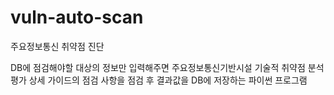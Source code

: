 # vuln-auto-scan
주요정보통신 취약점 진단

DB에 점검해야할 대상의 정보만 입력해주면 주요정보통신기반시설 기술적 취약점 분석 평가 상세 가이드의 점검 사항을 점검 후 결과값을 DB에 저장하는 파이썬 프로그램
